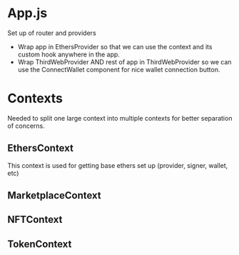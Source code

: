 # App.js
Set up of router and providers
- Wrap app in EthersProvider so that we can use the context and its custom hook anywhere in the app.
- Wrap ThirdWebProvider AND rest of app in ThirdWebProvider so we can use the ConnectWallet component for nice wallet connection button.

# Contexts
Needed to split one large context into multiple contexts for better separation of concerns.

## EthersContext

This context is used for getting base ethers set up (provider, signer, wallet, etc)



## MarketplaceContext


## NFTContext


## TokenContext